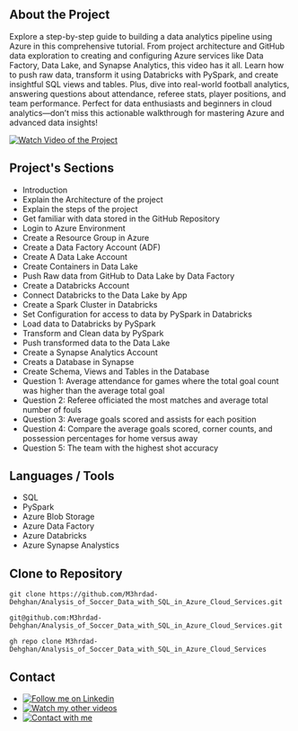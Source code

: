 ## About the Project

Explore a step-by-step guide to building a data analytics pipeline using Azure in this comprehensive tutorial. From project architecture and GitHub data exploration to creating and configuring Azure services like Data Factory, Data Lake, and Synapse Analytics, this video has it all. Learn how to push raw data, transform it using Databricks with PySpark, and create insightful SQL views and tables. Plus, dive into real-world football analytics, answering questions about attendance, referee stats, player positions, and team performance. Perfect for data enthusiasts and beginners in cloud analytics—don’t miss this actionable walkthrough for mastering Azure and advanced data insights!

[![Watch Video of the Project](https://img.shields.io/badge/YouTube-Watch_Video-red)](https://www.youtube.com/watch?v=iOONpQTmotw)

## Project's Sections

- Introduction
- Explain the Architecture of the project
- Explain the steps of the project
- Get familiar with data stored in the GitHub Repository
- Login to Azure Environment
- Create a Resource Group in Azure
- Create a Data Factory Account (ADF)
- Create A Data Lake Account 
- Create Containers in Data Lake
- Push Raw data from GitHub to Data Lake by Data Factory 
- Create a Databricks Account
- Connect Databricks to the Data Lake by App
- Create a Spark Cluster in Databricks 
- Set Configuration for access to data by PySpark in Databricks 
- Load data to Databricks by PySpark
- Transform and Clean data by PySpark
- Push transformed data to the Data Lake
- Create a Synapse Analytics Account
- Creats a Database in Synapse 
- Create Schema, Views and Tables in the Database
- Question 1: Average attendance for games where the total goal count was higher than the average total goal
- Question 2: Referee officiated the most matches and average total number of fouls 
- Question 3: Average goals scored and assists for each position
- Question 4: Compare the average goals scored, corner counts, and possession percentages for home versus away 
- Question 5: The team with the highest shot accuracy 

## Languages / Tools

- SQL
- PySpark
- Azure Blob Storage
- Azure Data Factory
- Azure Databricks
- Azure Synapse Analystics

## Clone to Repository

```HTTP
git clone https://github.com/M3hrdad-Dehghan/Analysis_of_Soccer_Data_with_SQL_in_Azure_Cloud_Services.git
```

```SSH
git@github.com:M3hrdad-Dehghan/Analysis_of_Soccer_Data_with_SQL_in_Azure_Cloud_Services.git
```

```CLI
gh repo clone M3hrdad-Dehghan/Analysis_of_Soccer_Data_with_SQL_in_Azure_Cloud_Services
```

## Contact

- [![Follow me on Linkedin  ](https://img.shields.io/badge/LinkedIn-Profile-blue)](https://www.linkedin.com/in/mehrdad-dehghan)
- [![Watch my other videos  ](https://img.shields.io/badge/YouTube-Channel-red)](https://www.youtube.com/@Mer_Dehghan)
- [![Contact with me  ](https://img.shields.io/badge/Gmail-Mail-red)](mailto:Mansourdehghan.Mehrdad@gmail.com)
